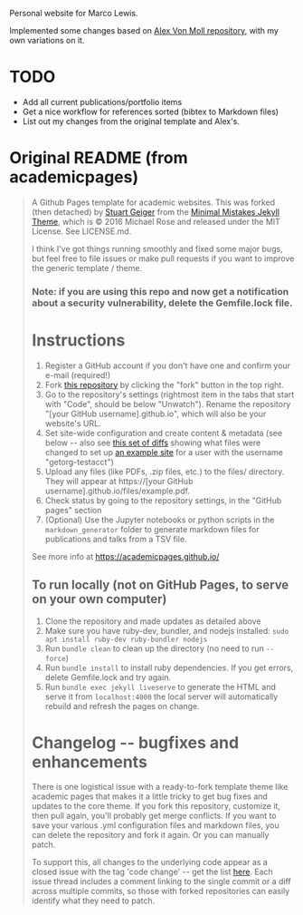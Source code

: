 Personal website for Marco Lewis.

Implemented some changes based on [Alex Von Moll repository](https://github.com/avonmoll/avonmoll.github.io), with my own variations on it.

# TODO
- Add all current publications/portfolio items
- Get a nice workflow for references sorted (bibtex to Markdown files)
- List out my changes from the original template and Alex's.

# Original README (from academicpages)
> A Github Pages template for academic websites. This was forked (then detached) by [Stuart Geiger](https://github.com/staeiou) from the [Minimal Mistakes Jekyll Theme](https://mmistakes.github.io/minimal-mistakes/), which is © 2016 Michael Rose and released under the MIT License. See LICENSE.md.
>
> I think I've got things running smoothly and fixed some major bugs, but feel free to file issues or make pull requests if you want to improve the generic template / theme.
> 
> ### Note: if you are using this repo and now get a notification about a security vulnerability, delete the Gemfile.lock file. 
> 
> # Instructions
> 
> 1. Register a GitHub account if you don't have one and confirm your e-mail (required!)
> 1. Fork [this repository](https://github.com/academicpages/academicpages.github.io) by clicking the "fork" button in the top right. 
> 1. Go to the repository's settings (rightmost item in the tabs that start with "Code", should be below "Unwatch"). Rename the repository "[your GitHub username].github.io", which will also be your website's URL.
> 1. Set site-wide configuration and create content & metadata (see below -- also see [this set of diffs](http://archive.is/3TPas) showing what files were changed to set up [an example site](https://getorg-testacct.github.io) for a user with the username "getorg-testacct")
> 1. Upload any files (like PDFs, .zip files, etc.) to the files/ directory. They will appear at https://[your GitHub username].github.io/files/example.pdf.  
> 1. Check status by going to the repository settings, in the "GitHub pages" section
> 1. (Optional) Use the Jupyter notebooks or python scripts in the `markdown_generator` folder to generate markdown files for publications and talks from a TSV file.
> 
> See more info at https://academicpages.github.io/
> 
> ## To run locally (not on GitHub Pages, to serve on your own computer)
> 
> 1. Clone the repository and made updates as detailed above
> 1. Make sure you have ruby-dev, bundler, and nodejs installed: `sudo apt install ruby-dev ruby-bundler nodejs`
> 1. Run `bundle clean` to clean up the directory (no need to run `--force`)
> 1. Run `bundle install` to install ruby dependencies. If you get errors, delete Gemfile.lock and try again.
> 1. Run `bundle exec jekyll liveserve` to generate the HTML and serve it from `localhost:4000` the local server will automatically rebuild and refresh the pages on change.
> 
> # Changelog -- bugfixes and enhancements
> 
> There is one logistical issue with a ready-to-fork template theme like academic pages that makes it a little tricky to get bug fixes and updates to the core theme. If you fork this repository, customize it, then pull again, you'll probably get merge conflicts. If you want to save your various .yml configuration files and markdown files, you can delete the repository and fork it again. Or you can manually patch. 
> 
> To support this, all changes to the underlying code appear as a closed issue with the tag 'code change' -- get the list [here](https://github.com/academicpages/academicpages.github.io/issues?q=is%3Aclosed%20is%3Aissue%20label%3A%22code%20change%22%20). Each issue thread includes a comment linking to the single commit or a diff across multiple commits, so those with forked repositories can easily identify what they need to patch.
